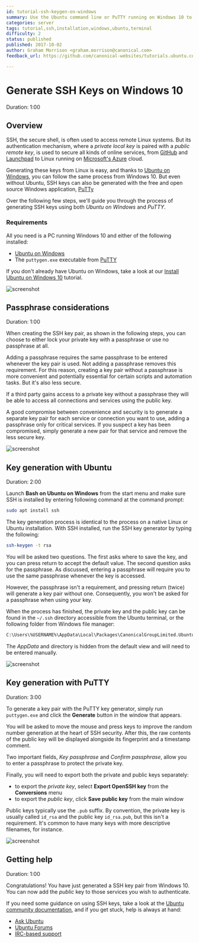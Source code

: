 ```yaml
---
id: tutorial-ssh-keygen-on-windows
summary: Use the Ubuntu command line or PuTTY running on Windows 10 to generate SSH keys for use with SSH authentication and your own remote connections.
categories: server
tags: tutorial,ssh,installation,windows,ubuntu,terminal
difficulty: 2
status: published
published: 2017-10-02
author: Graham Morrison <graham.morrison@canonical.com>
feedback_url: https://github.com/canonical-websites/tutorials.ubuntu.com/issues

---
```


# Generate SSH Keys on Windows 10
Duration: 1:00

## Overview

SSH, the secure shell, is often used to access remote Linux systems. But its authentication mechanism, where a *private local key* is paired with a *public remote key*, is used to secure all kinds of online services, from [GitHub][github] and [Launchpad][launchpad] to Linux running on [Microsoft's Azure][azure] cloud.

Generating these keys from Linux is easy, and thanks to [Ubuntu on Windows][ubuntuonwin], you can follow the same process from Windows 10. But even without Ubuntu, SSH keys can also be generated with the free and open source Windows application, [PuTTy][putty]

Over the following few steps, we'll guide you through the process of generating SSH keys using both *Ubuntu on Windows* and *PuTTY*.

### Requirements

All you need is a PC running Windows 10 and either of the following installed:

- [Ubuntu on Windows][ubuntuonwin]
- The `puttygen.exe` executable from [PuTTY][putty]

If you don't already have Ubuntu on Windows, take a look at our [Install Ubuntu on Windows 10][ubuntuonwintut] tutorial.

![screenshot](https://assets.ubuntu.com/v1/5995b99e-windows_github.png)


## Passphrase considerations
Duration: 1:00

When creating the SSH key pair, as shown in the following steps, you can choose to either lock your private key with a passphrase or use no passphrase at all.

Adding a passphrase requires the same passphrase to be entered whenever the key pair is used. Not adding a passphrase removes this requirement. For this reason, creating a key pair without a passphrase is more convenient and potentially essential for certain scripts and automation tasks. But it's also less secure.

If a third party gains access to a private key without a passphrase they will be able to access all connections and services using the public key.

A good compromise between convenience and security is to generate a separate key pair for each service or connection you want to use, adding a passphrase only for critical services. If you suspect a key has been compromised, simply generate a new pair for that service and remove the less secure key.

![screenshot](https://assets.ubuntu.com/v1/53c41ab4-windows_ubuntu_keygen.png)


## Key generation with Ubuntu
Duration: 2:00

Launch **Bash on Ubuntu on Windows** from the start menu and make sure SSH is installed by entering following command at the command prompt:

```bash
sudo apt install ssh
```
The key generation process is identical to the process on a native Linux or Ubuntu installation. With SSH installed, run the SSH key generator by typing the following:

```bash
ssh-keygen -t rsa
```

You will be asked two questions. The first asks where to save the key, and you can press return to accept the default value. The second question asks for the passphrase. As discussed, entering a passphrase will require you to use the same passphrase whenever the key is accessed.

However, the passphrase isn't a requirement, and pressing return (twice) will generate a key pair without one. Consequently, you won't be asked for a passphrase when using your key.

When the process has finished, the private key and the public key can be found in the `~/.ssh` directory accessible from the Ubuntu terminal, or the following folder from Windows file manager:

```bash
C:\Users\%USERNAME%\AppData\Local\Packages\CanonicalGroupLimited.UbuntuonWindows_79rhkp1fndgsc\LocalState\rootfs\
```

The *AppData* and directory is hidden from the default view and will need to be entered manually.

![screenshot](https://assets.ubuntu.com/v1/e16ba069-windows_ubuntu_keygen_keys.png)


## Key generation with PuTTY
Duration: 3:00

To generate a key pair with the PuTTY key generator, simply run `puttygen.exe` and click the **Generate** button in the window that appears.

You will be asked to move the mouse and press keys to improve the random number generation at the heart of SSH security. After this, the raw contents of the public key will be displayed alongside its fingerprint and a timestamp comment.

Two important fields, *Key passphrase* and *Confirm passphrase*, allow you to enter a passphrase to protect the private key.

Finally, you will need to export both the private and public keys separately:

- to export the *private key*, select **Export OpenSSH key** from the **Conversions** menu
- to export the *public key*, click **Save public key** from the main window

Public keys typically use the `.pub` suffix. By convention, the private key is usually called `id_rsa` and the public key `id_rsa.pub`, but this isn't a requirement. It's common to have many keys with more descriptive filenames, for instance.

![screenshot](https://assets.ubuntu.com/v1/399589eb-windows_keygen_putty_export.png)


## Getting help
Duration: 1:00

Congratulations! You have just generated a SSH key pair from Windows 10. You can now add the *public* key to those services you wish to authenticate.

If you need some guidance on using SSH keys, take a look at the [Ubuntu community documentation][commdocs], and if you get stuck, help is always at hand:

* [Ask Ubuntu][askubuntu]
* [Ubuntu Forums][forums]
* [IRC-based support][ubuntuirc]

<!-- LINKS -->
[commdocs]: https://help.ubuntu.com/community/SSH/OpenSSH/Keys
[msubuntu]: https://www.microsoft.com/en-us/store/p/ubuntu/9nblggh4msv6
[getstartedcli]: https://help.ubuntu.com/community/UsingTheTerminal
[github]: https://help.github.com/categories/authenticating-to-github/
[launchpad]: https://help.launchpad.net/YourAccount/CreatingAnSSHKeyPair
[azure]: https://docs.microsoft.com/en-us/azure/virtual-machines/linux/ssh-from-windows
[ubuntuonwin]: https://www.microsoft.com/en-us/store/p/ubuntu/9nblggh4msv6
[ubuntuonwintut]: https://tutorials.ubuntu.com/tutorial/tutorial-ubuntu-on-windows
[putty]: http://www.putty.org/
[askubuntu]: https://askubuntu.com/
[forums]: https://ubuntuforums.org/
[ubuntuirc]: https://wiki.ubuntu.com/IRC/ChannelList
